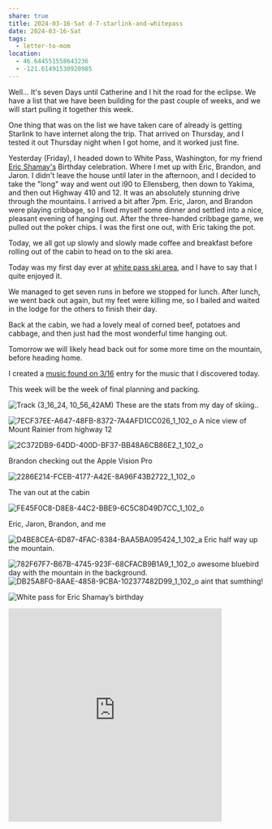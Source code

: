 ```yaml
---
share: true
title: 2024-03-16-Sat d-7-starlink-and-whitepass
date: 2024-03-16-Sat
tags:
  - letter-to-mom
location:
  - 46.644551558643236
  - -121.61491530920985
---
```

Well...  It's seven Days until Catherine and I hit the road for the eclipse.  We have a list that we have been building for the past couple of weeks, and we will start pulling it together this week.

One thing that was on the list we have taken care of already is getting Starlink to have internet along the trip. That arrived on Thursday, and I tested it out Thursday night when I got home, and it worked just fine.  

Yesterday (Friday), I headed down to White Pass, Washington, for my friend [Eric Shamay's](https://www.youtube.com/@cloud-pants) Birthday celebration. Where I met up with Eric, Brandon, and Jaron.   I didn't leave the house until later in the afternoon, and I decided to take the "long" way and went out i90 to Ellensberg, then down to Yakima, and then out Highway 410 and 12.    It was an absolutely stunning drive through the mountains.   I arrived a bit after 7pm.  Eric, Jaron, and Brandon were playing cribbage, so I fixed myself some dinner and settled into a nice, pleasant evening of hanging out. After the three-handed cribbage game, we pulled out the poker chips.   I was the first one out, with Eric taking the pot.   

Today, we all got up slowly and slowly made coffee and breakfast before rolling out of the cabin to head on to the ski area.  

Today was my first day ever at [white pass ski area](https://www.skiwhitepass.com), and I have to say that I quite enjoyed it.   

We managed to get seven runs in before we stopped for lunch.   After lunch, we went back out again, but my feet were killing me, so I bailed and waited in the lodge for the others to finish their day.   

Back at the cabin, we had a lovely meal of corned beef, potatoes and cabbage, and then just had the most wonderful time hanging out. 

Tomorrow we will likely head back out for some more time on the mountain, before heading home.

I created a [music found on 3/16](../../music-found.md#^cd039e) entry for the music that I discovered today.

This week will be the week of final planning and packing.

![Track (3_16_24, 10_56_42AM)](../../attachments/Track%20(3_16_24,%2010_56_42AM).jpg)
These are the stats from my day of skiing..

![7ECF37EE-A647-48FB-8372-7A4AFD1CC026_1_102_o](../../attachments/7ECF37EE-A647-48FB-8372-7A4AFD1CC026_1_102_o.jpeg)
A nice view of Mount Rainier from highway 12


![2C372DB9-64DD-400D-BF37-BB48A6CB86E2_1_102_o](../../attachments/2C372DB9-64DD-400D-BF37-BB48A6CB86E2_1_102_o.jpeg)

Brandon checking out the Apple  Vision Pro

![2286E214-FCEB-4177-A42E-8A96F43B2722_1_102_o](../../attachments/2286E214-FCEB-4177-A42E-8A96F43B2722_1_102_o.jpeg)

The van out at the cabin

![FE45F0C8-D8E8-44C2-BBE9-6C5C8D49D7CC_1_102_o](../../attachments/FE45F0C8-D8E8-44C2-BBE9-6C5C8D49D7CC_1_102_o.jpeg)

Eric, Jaron, Brandon, and me


![D4BE8CEA-6D87-4FAC-8384-BAA5BA095424_1_102_a](../../attachments/D4BE8CEA-6D87-4FAC-8384-BAA5BA095424_1_102_a.jpeg)
Eric half way up the mountain.

![782F67F7-B67B-4745-923F-68CFACB9B1A9_1_102_o](../../attachments/782F67F7-B67B-4745-923F-68CFACB9B1A9_1_102_o.jpeg)
awesome bluebird day with the mountain in the background.
![DB25A8F0-8AAE-4858-9CBA-102377482D99_1_102_o](../../attachments/DB25A8F0-8AAE-4858-9CBA-102377482D99_1_102_o.jpeg)
aint that sumthing!

![White pass for Eric Shamay’s birthday](../../attachments/White%20pass%20for%20Eric%20Shamay%E2%80%99s%20birthday.jpg)

<iframe src="https://www.gaiagps.com/public/OGF96ZVZbBXUF2l5xkGA5RGB/?embed=True" style="border:none; overflow-y: hidden; background-color:white; min-width: 320px; max-width:420px; width:100%; height: 420px;" seamless />


